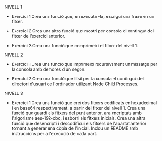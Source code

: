 NIVELL 1

- Exercici 1
  Crea una funció que, en executar-la, escrigui una frase en un fitxer.

- Exercici 2
  Crea una altra funció que mostri per consola el contingut del fitxer de l'exercici anterior.

- Exercici 3
  Crea una funció que comprimeixi el fitxer del nivell 1.

NIVELL 2

- Exercici 1
  Crea una funció que imprimeixi recursivament un missatge per la consola amb demores d'un segon.

- Exercici 2
  Crea una funció que llisti per la consola el contingut del directori d'usuari de l'ordinador utilizant Node Child Processes.

NIVELL 3

- Exercici 1
  Crea una funció que creï dos fitxers codificats en hexadecimal i en base64 respectivament, a partir del fitxer del nivell 1.
  Crea una funció que guardi els fitxers del punt anterior, ara encriptats amb l'algorisme aes-192-cbc, i esborri els fitxers inicials.
  Crea una altra funció que desencripti i descodifiqui els fitxers de l'apartat anterior tornant a generar una còpia de l'inicial.
  Inclou un README amb instruccions per a l'execució de cada part.
